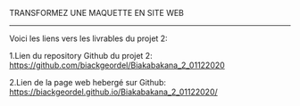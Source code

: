 TRANSFORMEZ UNE MAQUETTE EN SITE WEB
***
Voici les liens vers les livrables du  projet 2:

1.Lien du repository Github du projet 2: https://github.com/biackgeordel/Biakabakana_2_01122020 

2.Lien de la page web hebergé sur Github: https://biackgeordel.github.io/Biakabakana_2_01122020/ 
